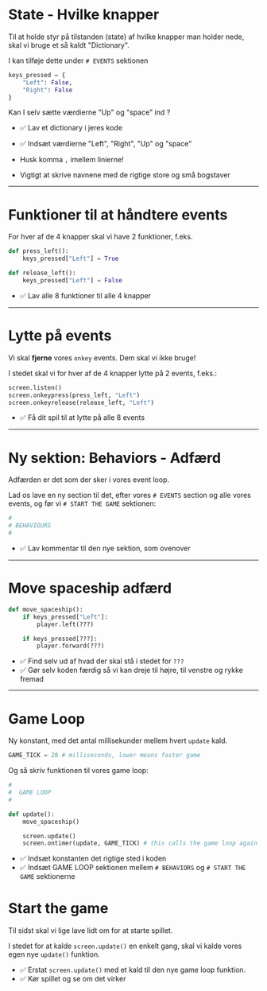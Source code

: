 # State - Hvilke knapper

Til at holde styr på tilstanden (state) af hvilke knapper man holder nede, skal 
vi bruge et så kaldt "Dictionary".

I kan tilføje dette under `# EVENTS` sektionen

```python
keys_pressed = {
    "Left": False,
    "Right": False
}
```

Kan I selv sætte værdierne "Up" og "space" ind ?

- ✅ Lav et dictionary i jeres kode
- ✅ Indsæt værdierne "Left", "Right", "Up" og "space" 

- Husk komma `,` imellem linierne!
- Vigtigt at skrive navnene med de rigtige store og små bogstaver

--- 

# Funktioner til at håndtere events

For hver af de 4 knapper skal vi have 2 funktioner, f.eks.

```python
def press_left():
    keys_pressed["Left"] = True

def release_left():
    keys_pressed["Left"] = False
```

- ✅ Lav alle 8 funktioner til alle 4 knapper

--- 

# Lytte på events

Vi skal **fjerne** vores `onkey` events. Dem skal vi ikke bruge!

I stedet skal vi for hver af de 4 knapper lytte på 2 events, f.eks.:

```python
screen.listen()
screen.onkeypress(press_left, "Left")
screen.onkeyrelease(release_left, "Left")
```

- ✅ Få dit spil til at lytte på alle 8 events


--- 

# Ny sektion: Behaviors - Adfærd

Adfærden er det som der sker i vores event loop.

Lad os lave en ny section til det, efter vores `# EVENTS` section og alle vores events, og før vi `# START THE GAME` sektionen:

```python
#
# BEHAVIOURS
#
```

- ✅ Lav kommentar til den nye sektion, som ovenover
 
--- 

# Move spaceship adfærd

```python
def move_spaceship():
    if keys_pressed["Left"]:
        player.left(???)

    if keys_pressed[???]:
        player.forward(???)
```

- ✅ Find selv ud af hvad der skal stå i stedet for `???`
- ✅ Gør selv koden færdig så vi kan dreje til højre, til venstre og rykke fremad

--- 

# Game Loop

Ny konstant, med det antal millisekunder mellem hvert `update` kald.

```python
GAME_TICK = 20 # milliseconds, lower means faster game
```

Og så skriv funktionen til vores game loop:

```python
#
#  GAME LOOP
#

def update():
    move_spaceship()

    screen.update()
    screen.ontimer(update, GAME_TICK) # this calls the game loop again for the next tick
```

- ✅ Indsæt konstanten det rigtige sted i koden
- ✅ Indsæt GAME LOOP sektionen mellem `# BEHAVIORS` og `# START THE GAME` sektionerne
 
# Start the game

Til sidst skal vi lige lave lidt om for at starte spillet.

I stedet for at kalde `screen.update()` en enkelt gang, skal vi kalde vores egen nye `update()` funktion.

- ✅ Erstat `screen.update()` med et kald til den nye game loop funktion.
- ✅ Kør spillet og se om det virker
